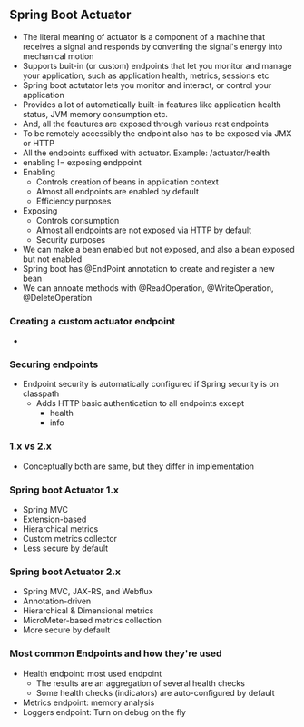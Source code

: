 ## Spring Boot Actuator

- The literal meaning of actuator is a component of a machine that receives a signal and responds by converting the signal's energy into mechanical motion
- Supports buit-in (or custom) endpoints that let you monitor and manage your application, such as application health, metrics, sessions etc
- Spring boot actutator lets you monitor and interact, or control your application
- Provides a lot of automatically built-in features like application health status, JVM memory consumption etc.
- And, all the feautures are exposed through various rest endpoints
- To be remotely accessibly the endpoint also has to be exposed via JMX or HTTP
- All the endpoints suffixed with actuator. Example: /actuator/health
- enabling != exposing endppoint
- Enabling
  - Controls creation of beans in application context
  - Almost all endpoints are enabled by default
  - Efficiency purposes
- Exposing
  - Controls consumption
  - Almost all endpoints are not exposed via HTTP by default
  - Security purposes
- We can make a bean enabled but not exposed, and also a bean exposed but not enabled  
- Spring boot has @EndPoint annotation to create and register a new bean
- We can annoate methods with @ReadOperation, @WriteOperation, @DeleteOperation


### Creating a custom actuator endpoint
- 

### Securing endpoints
- Endpoint security is automatically configured if Spring security is on classpath
  - Adds HTTP basic authentication to all endpoints except
    - health
    - info


### 1.x vs 2.x

- Conceptually both are same, but they differ in implementation


### Spring boot Actuator 1.x
- Spring MVC
- Extension-based
- Hierarchical metrics
- Custom metrics collector
- Less secure by default

### Spring boot Actuator 2.x
- Spring MVC, JAX-RS, and Webflux
- Annotation-driven
- Hierarchical & Dimensional metrics
- MicroMeter-based metrics collection
- More secure by default


### Most common Endpoints and how they're used
- Health endpoint: most used endpoint
  - The results are an aggregation of several health checks
  - Some health checks (indicators) are auto-configured by default
- Metrics endpoint: memory analysis 
- Loggers endpoint: Turn on debug on the fly